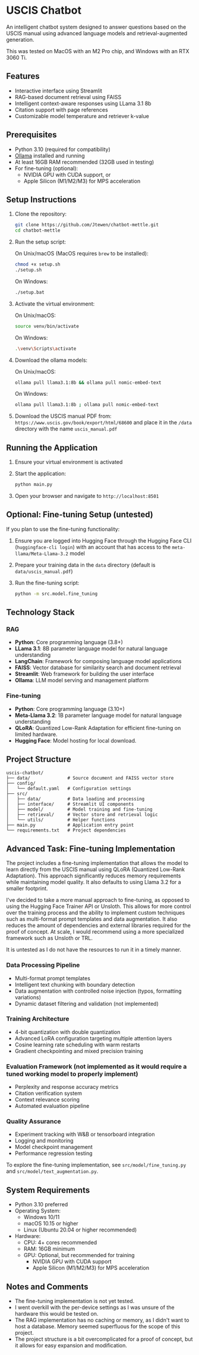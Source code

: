 # USCIS Chatbot

An intelligent chatbot system designed to answer questions based on the USCIS manual using advanced language models and retrieval-augmented generation.

This was tested on MacOS with an M2 Pro chip, and Windows with an RTX 3060 Ti.

## Features

- Interactive interface using Streamlit
- RAG-based document retrieval using FAISS
- Intelligent context-aware responses using LLama 3.1 8b
- Citation support with page references
- Customizable model temperature and retriever k-value

## Prerequisites

- Python 3.10 (required for compatibility)
- [Ollama](https://ollama.ai/) installed and running
- At least 16GB RAM recommended (32GB used in testing)
- For fine-tuning (optional):
  - NVIDIA GPU with CUDA support, or
  - Apple Silicon (M1/M2/M3) for MPS acceleration

## Setup Instructions

1. Clone the repository:
   ```bash
   git clone https://github.com/Jtewen/chatbot-mettle.git
   cd chatbot-mettle
   ```

2. Run the setup script:
   
   On Unix/macOS (MacOS requires `brew` to be installed):
   ```bash
   chmod +x setup.sh
   ./setup.sh
   ```
   
   On Windows:
   ```bash
   ./setup.bat
   ```

3. Activate the virtual environment:
   
   On Unix/macOS:
   ```bash
   source venv/bin/activate
   ```
   
   On Windows:
   ```bash
   .\venv\Scripts\activate
   ```

4. Download the ollama models:

   On Unix/macOS:
   ```bash
   ollama pull llama3.1:8b && ollama pull nomic-embed-text
   ```

   On Windows:
   ```bash
   ollama pull llama3.1:8b ; ollama pull nomic-embed-text
   ```

5. Download the USCIS manual PDF from:
   `https://www.uscis.gov/book/export/html/68600`
   and place it in the `/data` directory with the name `uscis_manual.pdf`

## Running the Application

1. Ensure your virtual environment is activated

2. Start the application:
   ```bash
   python main.py
   ```

3. Open your browser and navigate to `http://localhost:8501`

## Optional: Fine-tuning Setup (untested)

If you plan to use the fine-tuning functionality:

1. Ensure you are logged into Hugging Face through the Hugging Face CLI (`huggingface-cli login`) with an account that has access to the `meta-llama/Meta-Llama-3.2` model

2. Prepare your training data in the `data` directory (default is `data/uscis_manual.pdf`)

3. Run the fine-tuning script:
   ```bash
   python -m src.model.fine_tuning
   ```

## Technology Stack

### RAG
- **Python**: Core programming language (3.8+)
- **LLama 3.1**: 8B parameter language model for natural language understanding
- **LangChain**: Framework for composing language model applications
- **FAISS**: Vector database for similarity search and document retrieval
- **Streamlit**: Web framework for building the user interface
- **Ollama**: LLM model serving and management platform

### Fine-tuning
- **Python**: Core programming language (3.10+)
- **Meta-Llama 3.2**: 1B parameter language model for natural language understanding
- **QLoRA**: Quantized Low-Rank Adaptation for efficient fine-tuning on limited hardware.
- **Hugging Face**: Model hosting for local download.

## Project Structure

```
uscis-chatbot/
├── data/              # Source document and FAISS vector store
├── config/
│   └── default.yaml   # Configuration settings
├── src/
│   ├── data/          # Data loading and processing
│   ├── interface/     # Streamlit UI components
│   ├── model/         # Model training and fine-tuning
│   ├── retrieval/     # Vector store and retrieval logic
│   └── utils/         # Helper functions
├── main.py            # Application entry point
└── requirements.txt   # Project dependencies
```

## Advanced Task: Fine-tuning Implementation

The project includes a fine-tuning implementation that allows the model to learn directly from the USCIS manual using QLoRA (Quantized Low-Rank Adaptation). This approach significantly reduces memory requirements while maintaining model quality. It also defaults to using Llama 3.2 for a smaller footprint.

I've decided to take a more manual approach to fine-tuning, as opposed to using the Hugging Face Trainer API or Unsloth. This allows for more control over the training process and the ability to implement custom techniques such as multi-format prompt templates and data augmentation. It also reduces the amount of dependencies and external libraries required for the proof of concept. At scale, I would recommend using a more specialized framework such as Unsloth or TRL.

It is untested as I do not have the resources to run it in a timely manner.

### Data Processing Pipeline
- Multi-format prompt templates
- Intelligent text chunking with boundary detection
- Data augmentation with controlled noise injection (typos, formatting variations)
- Dynamic dataset filtering and validation (not implemented)

### Training Architecture
- 4-bit quantization with double quantization
- Advanced LoRA configuration targeting multiple attention layers
- Cosine learning rate scheduling with warm restarts
- Gradient checkpointing and mixed precision training

### Evaluation Framework (not implemented as it would require a tuned working model to properly implement)
- Perplexity and response accuracy metrics
- Citation verification system
- Context relevance scoring
- Automated evaluation pipeline

### Quality Assurance
- Experiment tracking with W&B or tensorboard integration
- Logging and monitoring
- Model checkpoint management
- Performance regression testing

To explore the fine-tuning implementation, see `src/model/fine_tuning.py` and `src/model/text_augmentation.py`.

## System Requirements

- Python 3.10 preferred
- Operating System:
  - Windows 10/11
  - macOS 10.15 or higher
  - Linux (Ubuntu 20.04 or higher recommended)
- Hardware:
  - CPU: 4+ cores recommended
  - RAM: 16GB minimum
  - GPU: Optional, but recommended for training
    - NVIDIA GPU with CUDA support
    - Apple Silicon (M1/M2/M3) for MPS acceleration

## Notes and Comments

- The fine-tuning implementation is not yet tested.
- I went overkill with the per-device settings as I was unsure of the hardware this would be tested on.
- The RAG implementation has no caching or memory, as I didn't want to host a database. Memory seemed superfluous for the scope of this project.
- The project structure is a bit overcomplicated for a proof of concept, but it allows for easy expansion and modification.